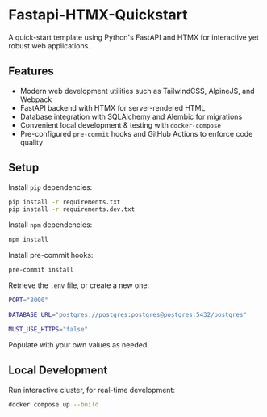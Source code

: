 # Fastapi-HTMX-Quickstart

A quick-start template using Python's FastAPI and HTMX for interactive yet robust web applications.

## Features

* Modern web development utilities such as TailwindCSS, AlpineJS, and Webpack
* FastAPI backend with HTMX for server-rendered HTML
* Database integration with SQLAlchemy and Alembic for migrations
* Convenient local development & testing with `docker-compose`
* Pre-configured `pre-commit` hooks and GitHub Actions to enforce code quality

## Setup

Install `pip` dependencies:

```bash
pip install -r requirements.txt
pip install -r requirements.dev.txt
```

Install `npm` dependencies:

```bash
npm install
```

Install pre-commit hooks:

```bash
pre-commit install
```

Retrieve the `.env` file, or create a new one:

```bash
PORT="8000"

DATABASE_URL="postgres://postgres:postgres@postgres:5432/postgres"

MUST_USE_HTTPS="false"
```

Populate with your own values as needed.

## Local Development

Run interactive cluster, for real-time development:

```bash
docker compose up --build
```
